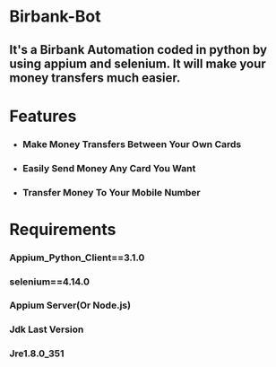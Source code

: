 # Birbank-Bot
## It's a Birbank Automation coded in python by using appium and selenium. It will make your money transfers much easier.

# Features
* ### Make Money Transfers Between Your Own Cards
* ### Easily Send Money Any Card You Want
* ### Transfer Money To Your Mobile Number

# Requirements
### Appium_Python_Client==3.1.0
### selenium==4.14.0
### Appium Server(Or Node.js)
### Jdk Last Version
### Jre1.8.0_351
